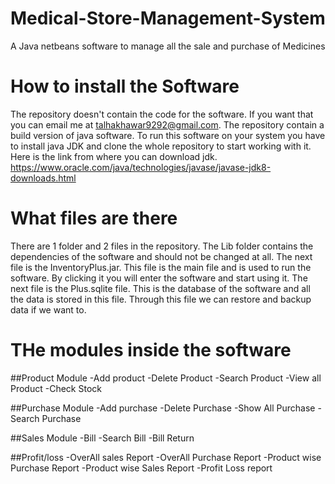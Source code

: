 # Medical-Store-Management-System
A Java netbeans software to manage all the sale and purchase of Medicines

# How to install the Software
The repository doesn't contain the code for the software. If you want that you can email me at talhakhawar9292@gmail.com.
The repository contain a build version of java software. To run this software on your system you have to install java JDK and clone the whole repository to start working with it.
Here is the link from where you can download jdk. 
https://www.oracle.com/java/technologies/javase/javase-jdk8-downloads.html

# What files are there
There are 1 folder and 2 files in the repository. The Lib folder contains the dependencies of the software and should not be changed at all.
The next file is the InventoryPlus.jar. This file is the main file and is used to run the software. By clicking it you will enter the software and start using it.
The next file is the Plus.sqlite file. This is the database of the software and all the data is stored in this file. Through this file we can restore and backup data if we want to.


# THe modules inside the software
##Product Module
-Add product
-Delete Product
-Search Product
-View all Product
-Check Stock
  
  
##Purchase Module
-Add purchase
-Delete Purchase
-Show All Purchase
-Search Purchase
  
##Sales Module
-Bill
-Search Bill
-Bill Return
  
##Profit/loss
-OverAll sales Report
-OverAll Purchase Report
-Product wise Purchase Report
-Product wise Sales Report
-Profit Loss report
